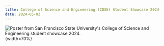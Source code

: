 ```yaml
---
title: College of Science and Engineering (COSE) Student Showcase 2024
date: 2024-05-03
---
```


![Poster from San Francisco State University's College of Science and Engineering student showcase 2024.](../../files/COSEposter2024_Meinke.png){width=70%}

